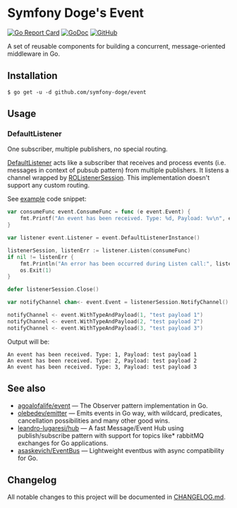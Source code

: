 # Symfony Doge's Event

[![Go Report Card](https://goreportcard.com/badge/github.com/symfony-doge/event)](https://goreportcard.com/report/github.com/symfony-doge/event)
[![GoDoc](https://godoc.org/github.com/symfony-doge/event?status.svg)](https://godoc.org/github.com/symfony-doge/event)
[![GitHub](https://img.shields.io/github/license/symfony-doge/event.svg)](LICENSE)

A set of reusable components for building a concurrent, message-oriented middleware in Go.

## Installation

```
$ go get -u -d github.com/symfony-doge/event
```

## Usage

### DefaultListener

One subscriber, multiple publishers, no special routing.

[DefaultListener](default_listener.go) acts like a subscriber that receives and process events (i.e. messages in context of pubsub pattern)
from multiple publishers. It listens a channel wrapped by [ROListenerSession](ro_listener_session.go).
This implementation doesn't support any custom routing.

See [example](example/one_subscriber_many_publishers.go) code snippet:

```go
var consumeFunc event.ConsumeFunc = func (e event.Event) {
	fmt.Printf("An event has been received. Type: %d, Payload: %v\n", e.Type, e.Payload)
}

var listener event.Listener = event.DefaultListenerInstance()

listenerSession, listenErr := listener.Listen(consumeFunc)
if nil != listenErr {
	fmt.Println("An error has been occurred during Listen call:", listenErr)
	os.Exit(1)
}

defer listenerSession.Close()

var notifyChannel chan<- event.Event = listenerSession.NotifyChannel()

notifyChannel <- event.WithTypeAndPayload(1, "test payload 1")
notifyChannel <- event.WithTypeAndPayload(2, "test payload 2")
notifyChannel <- event.WithTypeAndPayload(3, "test payload 3")
```

Output will be:

```
An event has been received. Type: 1, Payload: test payload 1
An event has been received. Type: 2, Payload: test payload 2
An event has been received. Type: 3, Payload: test payload 3
```

## See also

- [agoalofalife/event](https://github.com/agoalofalife/event) — The Observer pattern implementation in Go.
- [olebedev/emitter](https://github.com/olebedev/emitter) — Emits events in Go way, with wildcard, predicates, cancellation possibilities and many other good wins.
- [leandro-lugaresi/hub](https://github.com/leandro-lugaresi/hub) — A fast Message/Event Hub using publish/subscribe pattern with support for topics like* rabbitMQ exchanges for Go applications.
- [asaskevich/EventBus](https://github.com/asaskevich/EventBus) — Lightweight eventbus with async compatibility for Go.

## Changelog

All notable changes to this project will be documented in [CHANGELOG.md](CHANGELOG.md).
